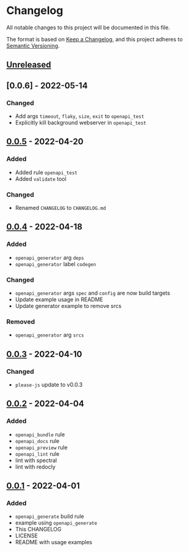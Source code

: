 # Changelog
All notable changes to this project will be documented in this file.

The format is based on [Keep a Changelog](https://keepachangelog.com/en/1.0.0/),
and this project adheres to [Semantic Versioning](https://semver.org/spec/v2.0.0.html).

## [Unreleased]

## [0.0.6] - 2022-05-14
### Changed
- Add args `timeout`, `flaky`, `size`, `exit` to `openapi_test`
- Explicitly kill background webserver in `openapi_test`

## [0.0.5] - 2022-04-20
### Added
- Added rule `openapi_test`
- Added `validate` tool

### Changed
- Renamed `CHANGELOG` to `CHANGELOG.md`

## [0.0.4] - 2022-04-18
### Added
- `openapi_generator` arg `deps`
- `openapi_generator` label `codegen`

### Changed
- `openapi_generator` args `spec` and `config` are now build targets
- Update example usage in README
- Update generator example to remove srcs

### Removed
- `openapi_generator` arg `srcs`

## [0.0.3] - 2022-04-10
### Changed
- `please-js` update to v0.0.3

## [0.0.2] - 2022-04-04
### Added
- `openapi_bundle` rule
- `openapi_docs` rule
- `openapi_preview` rule
- `openapi_lint` rule
- lint with spectral
- lint with redocly

## [0.0.1] - 2022-04-01
### Added
- `openapi_generate` build rule
- example using `openapi_generate`
- This CHANGELOG
- LICENSE
- README with usage examples

[Unreleased]: https://github.com/andrew-womeldorf/please-openapi-rules/compare/v0.0.5...HEAD
[0.0.5]: https://github.com/andrew-womeldorf/please-openapi-rules/compare/v0.0.4...v0.0.5
[0.0.4]: https://github.com/andrew-womeldorf/please-openapi-rules/compare/v0.0.3...v0.0.4
[0.0.3]: https://github.com/andrew-womeldorf/please-openapi-rules/compare/v0.0.2...v0.0.3
[0.0.2]: https://github.com/andrew-womeldorf/please-openapi-rules/compare/v0.0.1...v0.0.2
[0.0.1]: https://github.com/andrew-womeldorf/please-openapi-rules/releases/tag/v0.0.1
